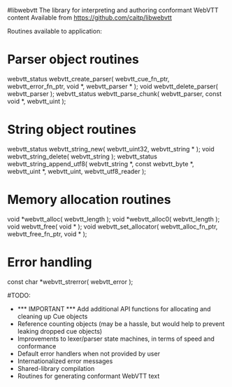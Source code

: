 #libwebvtt
The library for interpreting and authoring conformant WebVTT content
Available from https://github.com/caitp/libwebvtt

Routines available to application:

# Parser object routines
webvtt_status webvtt_create_parser( webvtt_cue_fn_ptr, webvtt_error_fn_ptr,
	void *, webvtt_parser * );
void webvtt_delete_parser( webvtt_parser );
webvtt_status webvtt_parse_chunk( webvtt_parser, const void *, webvtt_uint );

# String object routines
webvtt_status webvtt_string_new( webvtt_uint32, webvtt_string * );
void webvtt_string_delete( webvtt_string );
webvtt_status webvtt_string_append_utf8( webvtt_string *, const webvtt_byte *,
	webvtt_uint *, webvtt_uint, webvtt_utf8_reader );

# Memory allocation routines
void *webvtt_alloc( webvtt_length );
void *webvtt_alloc0( webvtt_length );
void webvtt_free( void * );
void webvtt_set_allocator( webvtt_alloc_fn_ptr, webvtt_free_fn_ptr, void * );

# Error handling
const char *webvtt_strerror( webvtt_error );

#TODO:
- *** IMPORTANT *** Add additional API functions for allocating and cleaning up
  Cue objects
- Reference counting objects (may be a hassle, but would help to prevent leaking
  dropped cue objects)  
- Improvements to lexer/parser state machines, in terms of speed and conformance
- Default error handlers when not provided by user
- Internationalized error messages
- Shared-library compilation
- Routines for generating conformant WebVTT text